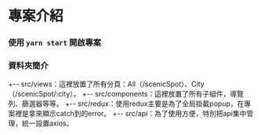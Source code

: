 # 專案介紹

### 使用 `yarn start` 開啟專案

### 資料夾簡介

+-- src/views：這裡放置了所有分頁：All（/scenicSpot）、City（/scenicSpot/:city）。
+-- src/components：這裡放置了所有子組件，導覽列、篩選器等等。
+-- src/redux：使用redux主要是為了全局掛載popup，在專案裡是拿來顯示catch到的error。
+-- src/api：為了使用方便，特別把api集中管理，統一設置axios。
